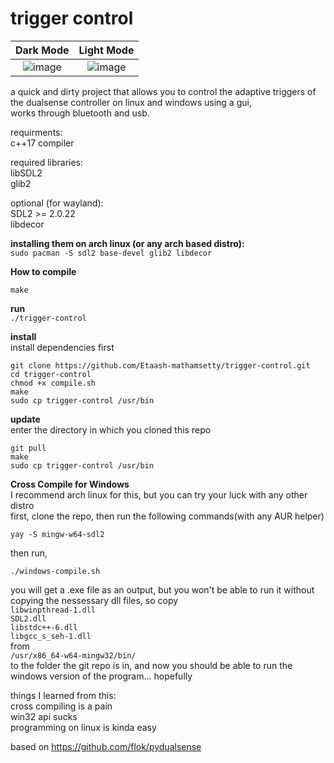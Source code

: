 # trigger control  
Dark Mode           |  Light Mode
:-------------------------:|:-------------------------:
![image](https://user-images.githubusercontent.com/45927311/166091284-a06013df-f443-48a1-8e15-514690b43200.png) | ![image](https://user-images.githubusercontent.com/45927311/166091275-4f970e14-5a16-4f1e-b96b-4e823cdcfcae.png)


a quick and dirty project that allows you to control the adaptive triggers of the dualsense controller on linux and windows using a gui,  
works through bluetooth and usb.

requirments:  
c++17 compiler   

required libraries:  
libSDL2  
glib2  

optional (for wayland):  
SDL2 >= 2.0.22  
libdecor  

**installing them on arch linux (or any arch based distro):**  
`sudo pacman -S sdl2 base-devel glib2 libdecor`  

**How to compile**  

`make`  

**run**   
`./trigger-control`  

**install**  
install dependencies first
```
git clone https://github.com/Etaash-mathamsetty/trigger-control.git
cd trigger-control
chmod +x compile.sh
make
sudo cp trigger-control /usr/bin
```

**update**  
enter the directory in which you cloned this repo  
```
git pull
make
sudo cp trigger-control /usr/bin
```

**Cross Compile for Windows**  
I recommend arch linux for this, but you can try your luck with any other distro  
first, clone the repo, then run the following commands(with any AUR helper)  
```
yay -S mingw-w64-sdl2
```
then run,  
```
./windows-compile.sh
```
you will get a .exe file as an output, but you won't be able to run it without copying the nessessary dll files, so copy  
`libwinpthread-1.dll`  
`SDL2.dll`   
`libstdc++-6.dll`  
`libgcc_s_seh-1.dll`  
from  
`/usr/x86_64-w64-mingw32/bin/`  
to the folder the git repo is in, and now you should be able to run the windows version of the program... hopefully  
  
things I learned from this:  
cross compiling is a pain  
win32 api sucks  
programming on linux is kinda easy  
  
based on https://github.com/flok/pydualsense  
